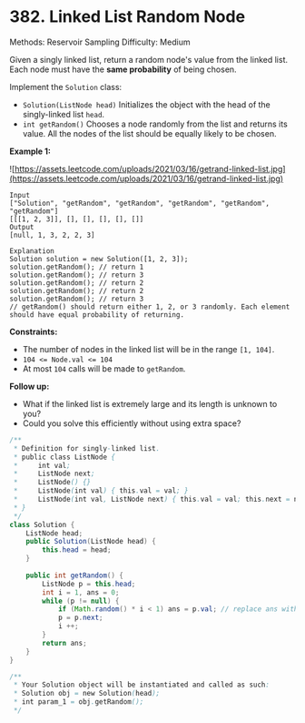 # 382. Linked List Random Node

Methods: Reservoir Sampling
Difficulty: Medium

Given a singly linked list, return a random node's value from the linked list. Each node must have the **same probability** of being chosen.

Implement the `Solution` class:

- `Solution(ListNode head)` Initializes the object with the head of the singly-linked list `head`.
- `int getRandom()` Chooses a node randomly from the list and returns its value. All the nodes of the list should be equally likely to be chosen.

**Example 1:**

![https://assets.leetcode.com/uploads/2021/03/16/getrand-linked-list.jpg](https://assets.leetcode.com/uploads/2021/03/16/getrand-linked-list.jpg)

```
Input
["Solution", "getRandom", "getRandom", "getRandom", "getRandom", "getRandom"]
[[[1, 2, 3]], [], [], [], [], []]
Output
[null, 1, 3, 2, 2, 3]

Explanation
Solution solution = new Solution([1, 2, 3]);
solution.getRandom(); // return 1
solution.getRandom(); // return 3
solution.getRandom(); // return 2
solution.getRandom(); // return 2
solution.getRandom(); // return 3
// getRandom() should return either 1, 2, or 3 randomly. Each element should have equal probability of returning.

```

**Constraints:**

- The number of nodes in the linked list will be in the range `[1, 104]`.
- `104 <= Node.val <= 104`
- At most `104` calls will be made to `getRandom`.

**Follow up:**

- What if the linked list is extremely large and its length is unknown to you?
- Could you solve this efficiently without using extra space?

```java
/**
 * Definition for singly-linked list.
 * public class ListNode {
 *     int val;
 *     ListNode next;
 *     ListNode() {}
 *     ListNode(int val) { this.val = val; }
 *     ListNode(int val, ListNode next) { this.val = val; this.next = next; }
 * }
 */
class Solution {
    ListNode head;
    public Solution(ListNode head) {
        this.head = head;
    }
    
    public int getRandom() {
        ListNode p = this.head;
        int i = 1, ans = 0;
        while (p != null) {
            if (Math.random() * i < 1) ans = p.val; // replace ans with i-th node.val with probability 1/i
            p = p.next;
            i ++;
        }
        return ans;
    }
}

/**
 * Your Solution object will be instantiated and called as such:
 * Solution obj = new Solution(head);
 * int param_1 = obj.getRandom();
 */
```